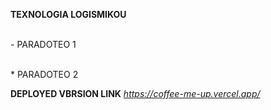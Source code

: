 __TEXNOLOGIA LOGISMIKOU__

<br> - PARADOTEO 1

<br> * PARADOTEO 2

**DEPLOYED VBRSION LINK**
_https://coffee-me-up.vercel.app/_

